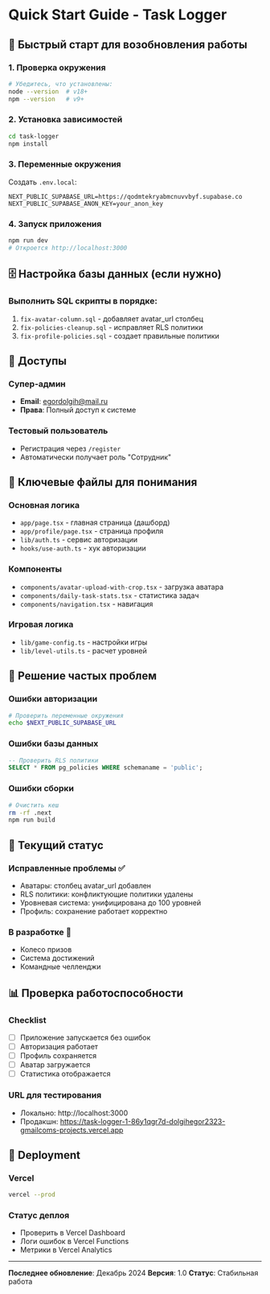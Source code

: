 # Quick Start Guide - Task Logger

## 🚀 Быстрый старт для возобновления работы

### 1. Проверка окружения
```bash
# Убедитесь, что установлены:
node --version  # v18+
npm --version   # v9+
```

### 2. Установка зависимостей
```bash
cd task-logger
npm install
```

### 3. Переменные окружения
Создать `.env.local`:
```env
NEXT_PUBLIC_SUPABASE_URL=https://qodmtekryabmcnuvvbyf.supabase.co
NEXT_PUBLIC_SUPABASE_ANON_KEY=your_anon_key
```

### 4. Запуск приложения
```bash
npm run dev
# Откроется http://localhost:3000
```

## 🗄 Настройка базы данных (если нужно)

### Выполнить SQL скрипты в порядке:
1. `fix-avatar-column.sql` - добавляет avatar_url столбец
2. `fix-policies-cleanup.sql` - исправляет RLS политики
3. `fix-profile-policies.sql` - создает правильные политики

## 🔑 Доступы

### Супер-админ
- **Email**: egordolgih@mail.ru
- **Права**: Полный доступ к системе

### Тестовый пользователь
- Регистрация через `/register`
- Автоматически получает роль "Сотрудник"

## 📁 Ключевые файлы для понимания

### Основная логика
- `app/page.tsx` - главная страница (дашборд)
- `app/profile/page.tsx` - страница профиля
- `lib/auth.ts` - сервис авторизации
- `hooks/use-auth.ts` - хук авторизации

### Компоненты
- `components/avatar-upload-with-crop.tsx` - загрузка аватара
- `components/daily-task-stats.tsx` - статистика задач
- `components/navigation.tsx` - навигация

### Игровая логика
- `lib/game-config.ts` - настройки игры
- `lib/level-utils.ts` - расчет уровней

## 🐛 Решение частых проблем

### Ошибки авторизации
```bash
# Проверить переменные окружения
echo $NEXT_PUBLIC_SUPABASE_URL
```

### Ошибки базы данных
```sql
-- Проверить RLS политики
SELECT * FROM pg_policies WHERE schemaname = 'public';
```

### Ошибки сборки
```bash
# Очистить кеш
rm -rf .next
npm run build
```

## 🎯 Текущий статус

### Исправленные проблемы ✅
- Аватары: столбец avatar_url добавлен
- RLS политики: конфликтующие политики удалены
- Уровневая система: унифицирована до 100 уровней
- Профиль: сохранение работает корректно

### В разработке 🔄
- Колесо призов
- Система достижений
- Командные челленджи

## 📊 Проверка работоспособности

### Checklist
- [ ] Приложение запускается без ошибок
- [ ] Авторизация работает
- [ ] Профиль сохраняется
- [ ] Аватар загружается
- [ ] Статистика отображается

### URL для тестирования
- Локально: http://localhost:3000
- Продакшн: https://task-logger-1-86y1qgr7d-dolgihegor2323-gmailcoms-projects.vercel.app

## 📱 Deployment

### Vercel
```bash
vercel --prod
```

### Статус деплоя
- Проверить в Vercel Dashboard
- Логи ошибок в Vercel Functions
- Метрики в Vercel Analytics

---

**Последнее обновление**: Декабрь 2024
**Версия**: 1.0
**Статус**: Стабильная работа 